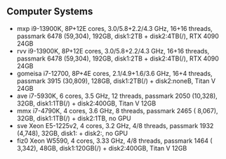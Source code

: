 ## Computer Systems

- mxp		i9-13900K, 8P+12E cores, 3.0/5.8+2.2/4.3 GHz, 16+16 threads, passmark 6478 (59,304), 192GB, disk1:2TB + disk2:4TB(/), RTX 4090 24GB
- rvv		i9-13900K, 8P+12E cores, 3.0/5.8+2.2/4.3 GHz, 16+16 threads, passmark 6478 (59,304), 192GB, disk1:2TB + disk2:4TB(/), RTX 4090 24GB
- gomeisa	i7-12700, 8P+4E cores, 2.1/4.9+1.6/3.6 GHz,  16+4 threads, passmark 3915 (30,809), 128GB, disk1:2TB(/) + disk2:noneB, Titan V 24GB
- ave		i7-5930K, 6 cores, 3.5 GHz, 12 threads, passmark 2050 (10,328), 32GB, disk1:1TB(/) + disk2:400GB, Titan V 12GB
- mmx		i7-4790K, 4 cores, 3.6 GHz,  8 threads, passmark 2465 ( 8,067), 32GB, disk1:1TB(/) + disk2:1TB, no GPU
- sve		Xeon E5-1225v2, 4 cores, 3.2 GHz, 4/8 threads, passmark 1932 (4,748), 32GB, disk1: + disk2:, no GPU
- fiz0		Xeon W5590, 4 cores, 3.33 GHz,  4/8 threads, passmark 1464 ( 3,342), 48GB, disk1:120GB(/) + disk2:400GB, Titan V 12GB

